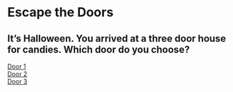 # Escape the Doors
## It’s Halloween. You arrived at a three door house for candies. Which door do you choose?

[Door 1](door1/door1.md)  
[Door 2](door2/door2.md)  
[Door 3](door3/door3.md)  
